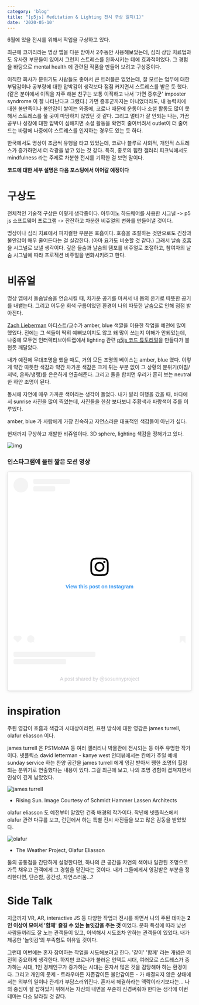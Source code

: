 ```yaml
---
category: 'blog'
title: "[p5js] Meditation & Lighting 전시 구상 일지(1)"
date: '2020-05-10'
---
```


6월에 있을 전시를 위해서 작업을 구상하고 있다. 

최근에 코끼리라는 명상 앱을 다운 받아서 2주동안 사용해보았는데, 심리 상담 치료법과도 유사한 부분들이 있어서 그런지 스트레스를 완화시키는 데에 효과적이었다. 그 경험을 바탕으로 mental health 에 관련된 작품을 만들어 보려고 구상중이다.

이직한 회사가 분위기도 사람들도 좋아서 큰 트러블은 없었는데, 잘 모르는 업무에 대한 부담감이나 공부량에 대한 압박감이 생각보다 점점 커지면서 스트레스를 받은 듯 했다. (같은 분야에서 이직을 자주 해본 친구는 보통 이직하고 나서 '가면 증후군' imposter syndrome 이 잘 나타난다고 그랬다.) 가면 증후군까지는 아니었더라도, 내 능력치에 대한 불만족이나 불안감이 쌓이는 와중에, 코로나 때문에 운동이나 소셜 활동도 많이 못해서 스트레스를 풀 곳이 마땅하지 않았던 것 같다. 그리고 멀티가 잘 안되는 나는, 가끔 공부나 성장에 대한 압박이 심해지면 소셜 활동을 확연히 줄여버려서 outlet이 더 줄어드는 바람에 나중에야 스트레스를 인지하는 경우도 있는 듯 하다.

한국에서도 명상이 조금씩 유행을 타고 있었는데, 코로나 블루로 사회적, 개인적 스트레스가 증가하면서 더 각광을 받고 있는 것 같다. 특히, 종로의 힙한 갤러리 피크닉에서도 mindfulness 라는 주제로 차분한 전시를 기획한 걸 보면 말이다.

**코드에 대한 세부 설명은 다음 포스팅에서 이어갈 예정이다**

# 구상도 
전체적인 기술적 구상은 이렇게 생각중이다.
아두이노 하드웨어를 사용한 시그널 -> p5 js 소프트웨어 프로그램 -> 잔잔하고 차분한 비쥬얼의 변화를 만들어낼 것이다.

명상이나 심리 치료에서 피지컬한 부분은 호흡이다.
호흡을 조절하는 것만으로도 긴장과 불안감이 매우 줄어든다는 걸 실감한다. (아마 요가도 비슷할 것 같다.)
그래서 날숨 호흡을 시그널로 보낼 생각이다. 깊은 들숨과 날숨의 템포를 비쥬얼로 조절하고, 참여자의 날숨 시그널에 따라 프로젝션 비쥬얼을 변화시키려고 한다. 

# 비쥬얼 
명상 앱에서 들숨날숨을 연습시킬 때, 차가운 공기를 마셔서 내 몸의 온기로 따뜻한 공기를 내뱉는다. 
그리고 어두운 회색 구름이었던 환경이 나의 따뜻한 날숨으로 인해 점점 밝아진다.

[Zach Lieberman](https://www.instagram.com/zach.lieberman/) 아티스트/교수가 amber, blue 색깔을 이용한 작업을 예전에 많이 했었다. 전에는 그 색들이 딱히 예뻐보이지도 않고 왜 많이 쓰는지 이해가 안되었는데, 나중에 모두연 인터렉티브아트랩에서 lighting 관련 [p5js 코드 튜토리얼](https://www.notion.so/Light-in-P5-90f4a5b4d66b4a97ad0c71bea4c9f59b)을 만들다가 불현듯 깨달았다. 

내가 예전에 무대조명을 했을 때도, 거의 모든 조명의 베이스는 amber, blue 였다. 이렇게 약간 따뜻한 색감과 약간 차가운 색감은 크게 튀는 부분 없이 그 상황의 분위기(아침/저녁, 온화/냉랭)를 은은하게 연출해준다. 그리고 둘을 합치면 우리가 흔히 보는 neutral 한 하얀 조명이 된다. 

동시에 자연에 매우 가까운 색이라는 생각이 들었다. 내가 발리 여행을 갔을 때, 바다에서 sunrise 사진을 많이 찍었는데, 사진들을 한참 보다보니 주황색과 파랑색이 주를 이루었다. 

amber, blue 가 사람에게 가장 친숙하고 자연스러운 대표적인 색감들이 아닌가 싶다.

현재까지 구상하고 개발한 비쥬얼이다. 3D sphere, lighting 색감을 정해가고 있다.

![img](lighting3d.png)

### 인스타그램에 올린 짧은 모션 영상

<blockquote class="instagram-media" data-instgrm-captioned data-instgrm-permalink="https://www.instagram.com/p/CAAaueGjkPv/?utm_source=ig_embed&amp;utm_campaign=loading" data-instgrm-version="13" style=" background:#FFF; border:0; border-radius:3px; box-shadow:0 0 1px 0 rgba(0,0,0,0.5),0 1px 10px 0 rgba(0,0,0,0.15); margin: 1px; max-width:540px; min-width:326px; padding:0; width:99.375%; width:-webkit-calc(100% - 2px); width:calc(100% - 2px);"><div style="padding:16px;"> <a href="https://www.instagram.com/p/CAAaueGjkPv/?utm_source=ig_embed&amp;utm_campaign=loading" style=" background:#FFFFFF; line-height:0; padding:0 0; text-align:center; text-decoration:none; width:100%;" target="_blank"> <div style=" display: flex; flex-direction: row; align-items: center;"> <div style="background-color: #F4F4F4; border-radius: 50%; flex-grow: 0; height: 40px; margin-right: 14px; width: 40px;"></div> <div style="display: flex; flex-direction: column; flex-grow: 1; justify-content: center;"> <div style=" background-color: #F4F4F4; border-radius: 4px; flex-grow: 0; height: 14px; margin-bottom: 6px; width: 100px;"></div> <div style=" background-color: #F4F4F4; border-radius: 4px; flex-grow: 0; height: 14px; width: 60px;"></div></div></div><div style="padding: 19% 0;"></div> <div style="display:block; height:50px; margin:0 auto 12px; width:50px;"><svg width="50px" height="50px" viewBox="0 0 60 60" version="1.1" xmlns="https://www.w3.org/2000/svg" xmlns:xlink="https://www.w3.org/1999/xlink"><g stroke="none" stroke-width="1" fill="none" fill-rule="evenodd"><g transform="translate(-511.000000, -20.000000)" fill="#000000"><g><path d="M556.869,30.41 C554.814,30.41 553.148,32.076 553.148,34.131 C553.148,36.186 554.814,37.852 556.869,37.852 C558.924,37.852 560.59,36.186 560.59,34.131 C560.59,32.076 558.924,30.41 556.869,30.41 M541,60.657 C535.114,60.657 530.342,55.887 530.342,50 C530.342,44.114 535.114,39.342 541,39.342 C546.887,39.342 551.658,44.114 551.658,50 C551.658,55.887 546.887,60.657 541,60.657 M541,33.886 C532.1,33.886 524.886,41.1 524.886,50 C524.886,58.899 532.1,66.113 541,66.113 C549.9,66.113 557.115,58.899 557.115,50 C557.115,41.1 549.9,33.886 541,33.886 M565.378,62.101 C565.244,65.022 564.756,66.606 564.346,67.663 C563.803,69.06 563.154,70.057 562.106,71.106 C561.058,72.155 560.06,72.803 558.662,73.347 C557.607,73.757 556.021,74.244 553.102,74.378 C549.944,74.521 548.997,74.552 541,74.552 C533.003,74.552 532.056,74.521 528.898,74.378 C525.979,74.244 524.393,73.757 523.338,73.347 C521.94,72.803 520.942,72.155 519.894,71.106 C518.846,70.057 518.197,69.06 517.654,67.663 C517.244,66.606 516.755,65.022 516.623,62.101 C516.479,58.943 516.448,57.996 516.448,50 C516.448,42.003 516.479,41.056 516.623,37.899 C516.755,34.978 517.244,33.391 517.654,32.338 C518.197,30.938 518.846,29.942 519.894,28.894 C520.942,27.846 521.94,27.196 523.338,26.654 C524.393,26.244 525.979,25.756 528.898,25.623 C532.057,25.479 533.004,25.448 541,25.448 C548.997,25.448 549.943,25.479 553.102,25.623 C556.021,25.756 557.607,26.244 558.662,26.654 C560.06,27.196 561.058,27.846 562.106,28.894 C563.154,29.942 563.803,30.938 564.346,32.338 C564.756,33.391 565.244,34.978 565.378,37.899 C565.522,41.056 565.552,42.003 565.552,50 C565.552,57.996 565.522,58.943 565.378,62.101 M570.82,37.631 C570.674,34.438 570.167,32.258 569.425,30.349 C568.659,28.377 567.633,26.702 565.965,25.035 C564.297,23.368 562.623,22.342 560.652,21.575 C558.743,20.834 556.562,20.326 553.369,20.18 C550.169,20.033 549.148,20 541,20 C532.853,20 531.831,20.033 528.631,20.18 C525.438,20.326 523.257,20.834 521.349,21.575 C519.376,22.342 517.703,23.368 516.035,25.035 C514.368,26.702 513.342,28.377 512.574,30.349 C511.834,32.258 511.326,34.438 511.181,37.631 C511.035,40.831 511,41.851 511,50 C511,58.147 511.035,59.17 511.181,62.369 C511.326,65.562 511.834,67.743 512.574,69.651 C513.342,71.625 514.368,73.296 516.035,74.965 C517.703,76.634 519.376,77.658 521.349,78.425 C523.257,79.167 525.438,79.673 528.631,79.82 C531.831,79.965 532.853,80.001 541,80.001 C549.148,80.001 550.169,79.965 553.369,79.82 C556.562,79.673 558.743,79.167 560.652,78.425 C562.623,77.658 564.297,76.634 565.965,74.965 C567.633,73.296 568.659,71.625 569.425,69.651 C570.167,67.743 570.674,65.562 570.82,62.369 C570.966,59.17 571,58.147 571,50 C571,41.851 570.966,40.831 570.82,37.631"></path></g></g></g></svg></div><div style="padding-top: 8px;"> <div style=" color:#3897f0; font-family:Arial,sans-serif; font-size:14px; font-style:normal; font-weight:550; line-height:18px;"> View this post on Instagram</div></div><div style="padding: 12.5% 0;"></div> <div style="display: flex; flex-direction: row; margin-bottom: 14px; align-items: center;"><div> <div style="background-color: #F4F4F4; border-radius: 50%; height: 12.5px; width: 12.5px; transform: translateX(0px) translateY(7px);"></div> <div style="background-color: #F4F4F4; height: 12.5px; transform: rotate(-45deg) translateX(3px) translateY(1px); width: 12.5px; flex-grow: 0; margin-right: 14px; margin-left: 2px;"></div> <div style="background-color: #F4F4F4; border-radius: 50%; height: 12.5px; width: 12.5px; transform: translateX(9px) translateY(-18px);"></div></div><div style="margin-left: 8px;"> <div style=" background-color: #F4F4F4; border-radius: 50%; flex-grow: 0; height: 20px; width: 20px;"></div> <div style=" width: 0; height: 0; border-top: 2px solid transparent; border-left: 6px solid #f4f4f4; border-bottom: 2px solid transparent; transform: translateX(16px) translateY(-4px) rotate(30deg)"></div></div><div style="margin-left: auto;"> <div style=" width: 0px; border-top: 8px solid #F4F4F4; border-right: 8px solid transparent; transform: translateY(16px);"></div> <div style=" background-color: #F4F4F4; flex-grow: 0; height: 12px; width: 16px; transform: translateY(-4px);"></div> <div style=" width: 0; height: 0; border-top: 8px solid #F4F4F4; border-left: 8px solid transparent; transform: translateY(-4px) translateX(8px);"></div></div></div> <div style="display: flex; flex-direction: column; flex-grow: 1; justify-content: center; margin-bottom: 24px;"> <div style=" background-color: #F4F4F4; border-radius: 4px; flex-grow: 0; height: 14px; margin-bottom: 6px; width: 224px;"></div> <div style=" background-color: #F4F4F4; border-radius: 4px; flex-grow: 0; height: 14px; width: 144px;"></div></div></a><p style=" color:#c9c8cd; font-family:Arial,sans-serif; font-size:14px; line-height:17px; margin-bottom:0; margin-top:8px; overflow:hidden; padding:8px 0 7px; text-align:center; text-overflow:ellipsis; white-space:nowrap;"><a href="https://www.instagram.com/p/CAAaueGjkPv/?utm_source=ig_embed&amp;utm_campaign=loading" style=" color:#c9c8cd; font-family:Arial,sans-serif; font-size:14px; font-style:normal; font-weight:normal; line-height:17px; text-decoration:none;" target="_blank">A post shared by @sosunnyproject</a></p></div></blockquote> <script async src="//www.instagram.com/embed.js"></script>

# inspiration
주된 영감이 호흡과 색감과 시대상이라면, 표현 방식에 대한 영감은 james turrell, olafur eliasson 이다. 

james turrell 은 PS1MoMA 등 여러 갤러리나 박물관에 전시되는 등 아주 유명한 작가이다. 
넷플릭스 david letterman - kanye west 인터뷰에서는 칸예가 주일 예배 sunday service 하는 찬양 공간을 james turrell 에게 영감 받아서 쨍한 조명의 힐링되는 분위기로 연출했다는 내용이 있다. 그걸 최근에 보고, 나의 조명 경험이 겹쳐지면서 인상이 깊게 남았었다.

![james turrell](jamesTurrell.png)
- Rising Sun. Image Courtesy of Schmidt Hammer Lassen Architects

olafur eliasson 도 예전부터 알았던 건축 배경의 작가이다. 작년에 넷플릭스에서 olafur 관련 다큐를 보고, 런던에서 하는 특별 전시 사진들을 보고 많은 감동을 받았었다. 

![olafur](olafur.png)
- The Weather Project, Olafur Eliasson

둘의 공통점을 간단하게 설명한다면, 하나의 큰 공간을 자연의 색이나 일관된 조명으로 가득 채우고 관객에게 그 경험을 맡긴다는 것이다.
내가 그들에게서 영감받은 부분을 정리한다면, 단순함, 공간성, 자연스러움...?

# Side Talk

지금까지 VR, AR, interactive JS 등 다양한 작업과 전시를 하면서 나의 주된 테마는 **2인 이상이 모여서 '함께' 즐길 수 있는 놀잇감을 주는 것** 이었다. 
문화 특성에 따라 낯선 사람들끼리도 잘 노는 관객들이 있고, 어색해서 시도조차 안하는 관객들이 있었다. 내가 제공한 '놀잇감'의 부족함도 이유일 것이다. 

그런데 이번에는 혼자 참여하는 작업을 시도해보려고 한다. '같이' '함께' 라는 개념은 여전히 중요하게 생각한다. 하지만 코로나가 불러온 언택트 시대, 여러모로 스트레스가 증가하는 시대, 1인 경제인구가 증가하는 시대는 혼자서 많은 것을 감당해야 하는 환경이다. 그리고 개인의 문제 - 트라우마든 자존감이든 불안감이든 - 가 해결되지 않은 상태에서는 외부의 일이나 관계가 부담스러워진다. 혼자서 해결하라는 맥락이라기보다는... 나의 중심이 잘 잡혀있기 위해서는 자신의 내면을 꾸준히 신경써줘야 한다는 생각에 이번 테마는 다소 달라질 것 같다.